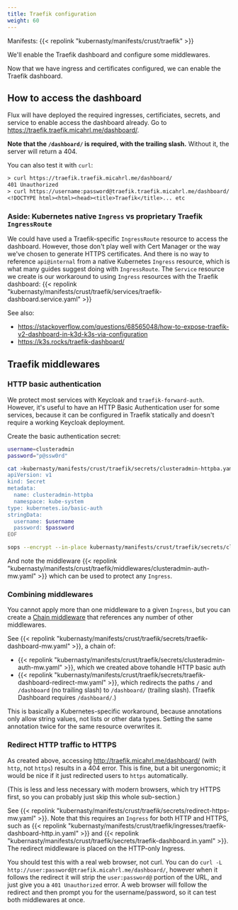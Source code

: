```yaml
---
title: Traefik configuration
weight: 60
---
```


Manifests: {{< repolink "kubernasty/manifests/crust/traefik" >}}

We'll enable the Traefik dashboard and configure some middlewares.

Now that we have ingress and certificates configured,
we can enable the Traefik dashboard.

## How to access the dashboard

Flux will have deployed the required ingresses, certificiates, secrets, and service
to enable access the dashboard already.
Go to <https://traefik.traefik.micahrl.me/dashboard/>.

**Note that the `/dashboard/` is required, with the trailing slash.**
Without it, the server will return a 404.

You can also test it with `curl`:

```txt
> curl https://traefik.traefik.micahrl.me/dashboard/
401 Unauthorized
> curl https://username:password@traefik.traefik.micahrl.me/dashboard/
<!DOCTYPE html><html><head><title>Traefik</title>... etc
```

### Aside: Kubernetes native `Ingress` vs proprietary Traefik `IngressRoute`

We could have used a Traefik-specific `IngressRoute` resource to access the dashboard.
However, those don't play well with Cert Manager or the way we've chosen to generate HTTPS certificates.
And there is no way to reference `api@internal` from a native Kubernetes `Ingress` resource,
which is what many guides suggest doing with `IngressRoute`.
The `Service` resource we create is our workaround to using `Ingress` resources
with the Traefik dashboard:
{{< repolink "kubernasty/manifests/crust/traefik/services/traefik-dashboard.service.yaml" >}}

See also:

* <https://stackoverflow.com/questions/68565048/how-to-expose-traefik-v2-dashboard-in-k3d-k3s-via-configuration>
* <https://k3s.rocks/traefik-dashboard/>

## Traefik middlewares

### HTTP basic authentication

We protect most services with Keycloak and `traefik-forward-auth`.
However, it's useful to have an HTTP Basic Authentication user for some services,
because it can be configured in Traefik statically and doesn't require a working Keycloak deployment.

Create the basic authentication secret:

```sh
username=clusteradmin
password="p@ssw0rd"

cat >kubernasty/manifests/crust/traefik/secrets/clusteradmin-httpba.yaml <<EOF
apiVersion: v1
kind: Secret
metadata:
  name: clusteradmin-httpba
  namespace: kube-system
type: kubernetes.io/basic-auth
stringData:
  username: $username
  password: $password
EOF

sops --encrypt --in-place kubernasty/manifests/crust/traefik/secrets/clusteradmin-httpba.yaml
```

And note the middleware
{{< repolink "kubernasty/manifests/crust/traefik/middlewares/clusteradmin-auth-mw.yaml" >}}
which can be used to protect any `Ingress`.

### Combining middlewares

You cannot apply more than one middleware to a given `Ingress`,
but you can create a [Chain middleware](https://doc.traefik.io/traefik/middlewares/http/chain/)
that references any number of other middlewares.

See {{< repolink "kubernasty/manifests/crust/traefik/secrets/traefik-dashboard-mw.yaml" >}},
a chain of:

* {{< repolink "kubernasty/manifests/crust/traefik/secrets/clusteradmin-auth-mw.yaml" >}},
  which we created above tohandle HTTP basic auth
* {{< repolink "kubernasty/manifests/crust/traefik/secrets/traefik-dashboard-redirect-mw.yaml" >}},
  which redirects the paths `/` and `/dashboard` (no trailing slash) to `/dashboard/` (trailing slash).
  (Traefik Dashboard requires `/dashboard/`.)

This is basically a Kubernetes-specific workaround, because
annotations only allow string values, not lists or other data types.
Setting the same annotation twice for the same resource overwrites it.

### Redirect HTTP traffic to HTTPS

As created above, accessing <http://traefik.micahrl.me/dashboard/> (with `http`, not `https`)
results in a 404 error.
This is fine, but a bit unergonomic;
it would be nice if it just redirected users to `https` automatically.

(This is less and less necessary with modern browsers,
which try HTTPS first,
so you can probably just skip this whole sub-section.)

See {{< repolink "kubernasty/manifests/crust/traefik/secrets/redirect-https-mw.yaml" >}}.
Note that this requires an `Ingress` for both HTTP and HTTPS, such as
{{< repolink "kubernasty/manifests/crust/traefik/ingresses/traefik-dashboard-http.in.yaml" >}}
and {{< repolink "kubernasty/manifests/crust/traefik/secrets/traefik-dashboard.in.yaml" >}}.
The redirect middleware is placed on the HTTP-only Ingress.

You should test this with a real web browser, not curl.
You can do `curl -L http://user:password@traefik.micahrl.me/dashboard/`,
however when it follows the redirect it will strip the `user:password@` portion of the URL,
and just give you a `401 Unauthorized` error.
A web browser will follow the redirect and then prompt you for the username/password,
so it can test both middlewares at once.
